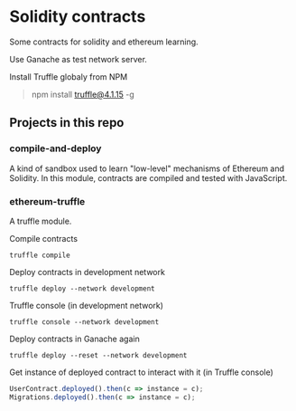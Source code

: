# Solidity contracts

Some contracts for solidity and ethereum learning.

Use Ganache as test network server.

Install Truffle globaly from NPM
> npm install truffle@4.1.15 -g

## Projects in this repo

### compile-and-deploy
A kind of sandbox used to learn "low-level" mechanisms of Ethereum and Solidity. In this module, contracts are compiled and tested with JavaScript.

### ethereum-truffle
A truffle module.

Compile contracts
``` console 
truffle compile 
```

Deploy contracts in development network
 ``` console 
 truffle deploy --network development
 ```

Truffle console (in development network)
``` console
truffle console --network development
```

Deploy contracts in Ganache again
``` console 
truffle deploy --reset --network development
```

Get instance of deployed contract to interact with it (in Truffle console)
``` js 
UserContract.deployed().then(c => instance = c);
Migrations.deployed().then(c => instance = c);
```
